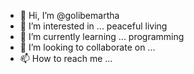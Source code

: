 - 👋 Hi, I’m @golibemartha
- 👀 I’m interested in ... peaceful living
- 🌱 I’m currently learning ... programming
- 💞️ I’m looking to collaborate on ...
- 📫 How to reach me ...

<!---
golibemartha/golibemartha is a ✨ special ✨ repository because its `README.md` (this file) appears on your GitHub profile.
You can click the Preview link to take a look at your changes.
--->
